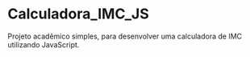 # Calculadora_IMC_JS
Projeto acadêmico simples, para desenvolver uma calculadora de IMC utilizando JavaScript.
